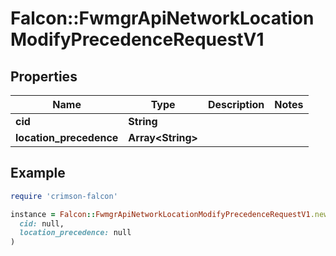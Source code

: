 # Falcon::FwmgrApiNetworkLocationModifyPrecedenceRequestV1

## Properties

| Name | Type | Description | Notes |
| ---- | ---- | ----------- | ----- |
| **cid** | **String** |  |  |
| **location_precedence** | **Array&lt;String&gt;** |  |  |

## Example

```ruby
require 'crimson-falcon'

instance = Falcon::FwmgrApiNetworkLocationModifyPrecedenceRequestV1.new(
  cid: null,
  location_precedence: null
)
```

